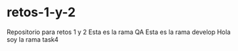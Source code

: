 # retos-1-y-2
Repositorio para retos 1 y 2
Esta es la rama QA
Esta es la rama develop
Hola soy la rama task4
